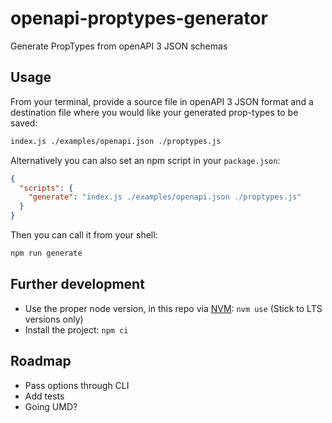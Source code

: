 # openapi-proptypes-generator

Generate PropTypes from openAPI 3 JSON schemas

## Usage

From your terminal, provide a source file in openAPI 3 JSON format and a destination file where you would like your generated prop-types to be saved:

```sh
index.js ./examples/openapi.json ./proptypes.js
```

Alternatively you can also set an npm script in your `package.json`:

```json
{
  "scripts": {
    "generate": "index.js ./examples/openapi.json ./proptypes.js"
  }
}
```

Then you can call it from your shell:

```sh
npm run generate
```

## Further development

- Use the proper node version, in this repo via [NVM](https://github.com/nvm-sh/nvm): `nvm use` (Stick to LTS versions only)
- Install the project: `npm ci`

## Roadmap

- Pass options through CLI
- Add tests
- Going UMD?
